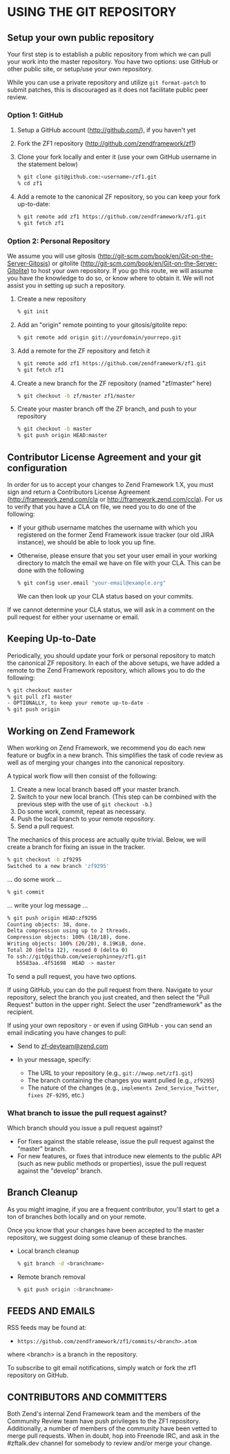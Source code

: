 # USING THE GIT REPOSITORY

## Setup your own public repository

Your first step is to establish a public repository from which we can
pull your work into the master repository. You have two options: use
GitHub or other public site, or setup/use your own repository.

While you can use a private repository and utilize ``git format-patch`` to
submit patches, this is discouraged as it does not facilitate public peer
review.

### Option 1: GitHub

1. Setup a GitHub account (http://github.com/), if you haven't yet
2. Fork the ZF1 repository (http://github.com/zendframework/zf1)
3. Clone your fork locally and enter it (use your own GitHub username
   in the statement below)

   ```sh
   % git clone git@github.com:<username>/zf1.git
   % cd zf1
   ```

4. Add a remote to the canonical ZF repository, so you can keep your fork
   up-to-date:

   ```sh
   % git remote add zf1 https://github.com/zendframework/zf1.git
   % git fetch zf1
   ```

### Option 2: Personal Repository

We assume you will use gitosis (http://git-scm.com/book/en/Git-on-the-Server-Gitosis)
or gitolite (http://git-scm.com/book/en/Git-on-the-Server-Gitolite) to host your
own repository.  If you go this route, we will assume you have the knowledge to
do so, or know where to obtain it. We will not assist you in setting up such a
repository.

1. Create a new repository

   ```sh
   % git init
   ```

2. Add an "origin" remote pointing to your gitosis/gitolite repo:

   ```sh
   % git remote add origin git://yourdomain/yourrepo.git
   ```

3. Add a remote for the ZF repository and fetch it

   ```sh
   % git remote add zf1 https://github.com/zendframework/zf1.git
   % git fetch zf1
   ```

4. Create a new branch for the ZF repository (named "zf/master" here)

   ```sh
   % git checkout -b zf/master zf1/master
   ```

5. Create your master branch off the ZF branch, and push to your
   repository

   ```sh
   % git checkout -b master
   % git push origin HEAD:master
   ```

## Contributor License Agreement and your git configuration

In order for us to accept your changes to Zend Framework 1.X, you must sign and
return a Contributors License Agreement (http://framework.zend.com/cla or
http://framework.zend.com/ccla). For us to verify that you have a CLA on file,
we need you to do one of the following:

* If your github username matches the username with which you registered on the
  former Zend Framework issue tracker (our old JIRA instance), we should be able
  to look you up fine.
* Otherwise, please ensure that you set your user email in your working
  directory to match the email we have on file with your CLA. This can be done
  with the following

  ```sh
  % git config user.email "your-email@example.org"
  ```

  We can then look up your CLA status based on your commits.

If we cannot determine your CLA status, we will ask in a comment on the pull
request for either your username or email.

## Keeping Up-to-Date

Periodically, you should update your fork or personal repository to
match the canonical ZF repository. In each of the above setups, we have
added a remote to the Zend Framework repository, which allows you to do
the following:


```sh
% git checkout master
% git pull zf1 master
- OPTIONALLY, to keep your remote up-to-date -
% git push origin
```

## Working on Zend Framework

When working on Zend Framework, we recommend you do each new feature or
bugfix in a new branch. This simplifies the task of code review as well
as of merging your changes into the canonical repository.

A typical work flow will then consist of the following:

1. Create a new local branch based off your master branch.
2. Switch to your new local branch. (This step can be combined with the
   previous step with the use of `git checkout -b`.)
3. Do some work, commit, repeat as necessary.
4. Push the local branch to your remote repository.
5. Send a pull request.

The mechanics of this process are actually quite trivial. Below, we will
create a branch for fixing an issue in the tracker.

```sh
% git checkout -b zf9295
Switched to a new branch 'zf9295'
```
... do some work ...

```sh
% git commit
```
... write your log message ...

```sh
% git push origin HEAD:zf9295
Counting objects: 38, done.
Delta compression using up to 2 threads.
Compression objects: 100% (18/18), done.
Writing objects: 100% (20/20), 8.19KiB, done.
Total 20 (delta 12), reused 0 (delta 0)
To ssh://git@github.com/weierophinney/zf1.git
   b5583aa..4f51698  HEAD -> master
```


To send a pull request, you have two options.

If using GitHub, you can do the pull request from there. Navigate to
your repository, select the branch you just created, and then select the
"Pull Request" button in the upper right. Select the user
"zendframework" as the recipient.

If using your own repository - or even if using GitHub - you can send an
email indicating you have changes to pull:

- Send to <zf-devteam@zend.com>

- In your message, specify:
  - The URL to your repository (e.g., `git://mwop.net/zf1.git`)
  - The branch containing the changes you want pulled (e.g., `zf9295`)
  - The nature of the changes (e.g., `implements
    Zend_Service_Twitter`, `fixes ZF-9295`, etc.)

### What branch to issue the pull request against?

Which branch should you issue a pull request against?

- For fixes against the stable release, issue the pull request against the
  "master" branch.
- For new features, or fixes that introduce new elements to the public API (such
  as new public methods or properties), issue the pull request against the
  "develop" branch.

## Branch Cleanup

As you might imagine, if you are a frequent contributor, you'll start to
get a ton of branches both locally and on your remote.

Once you know that your changes have been accepted to the master
repository, we suggest doing some cleanup of these branches.

- Local branch cleanup

  ```sh
  % git branch -d <branchname>
  ```

- Remote branch removal

  ```sh
  % git push origin :<branchname>
  ```

## FEEDS AND EMAILS

RSS feeds may be found at:

- `https://github.com/zendframework/zf1/commits/<branch>.atom`

where &lt;branch&gt; is a branch in the repository.

To subscribe to git email notifications, simply watch or fork the zf1 repository
on GitHub.

## CONTRIBUTORS AND COMMITTERS

Both Zend's internal Zend Framework team and the members of the Community Review
team have push privileges to the ZF1 repository. Additionally, a number of
members of the community have been vetted to merge pull requests. When in doubt,
hop into Freenode IRC, and ask in the #zftalk.dev channel for somebody to review
and/or merge your change.

